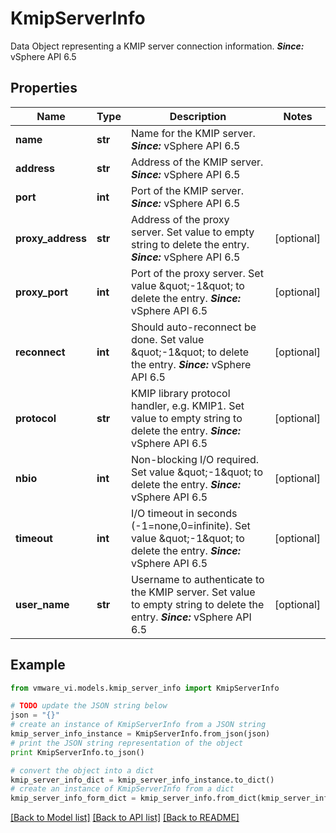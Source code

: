 # KmipServerInfo

Data Object representing a KMIP server connection information.  ***Since:*** vSphere API 6.5 

## Properties
Name | Type | Description | Notes
------------ | ------------- | ------------- | -------------
**name** | **str** | Name for the KMIP server.  ***Since:*** vSphere API 6.5  | 
**address** | **str** | Address of the KMIP server.  ***Since:*** vSphere API 6.5  | 
**port** | **int** | Port of the KMIP server.  ***Since:*** vSphere API 6.5  | 
**proxy_address** | **str** | Address of the proxy server.  Set value to empty string to delete the entry.  ***Since:*** vSphere API 6.5  | [optional] 
**proxy_port** | **int** | Port of the proxy server.  Set value \&quot;-1\&quot; to delete the entry.  ***Since:*** vSphere API 6.5  | [optional] 
**reconnect** | **int** | Should auto-reconnect be done.  Set value \&quot;-1\&quot; to delete the entry.  ***Since:*** vSphere API 6.5  | [optional] 
**protocol** | **str** | KMIP library protocol handler, e.g.  KMIP1. Set value to empty string to delete the entry.  ***Since:*** vSphere API 6.5  | [optional] 
**nbio** | **int** | Non-blocking I/O required.  Set value \&quot;-1\&quot; to delete the entry.  ***Since:*** vSphere API 6.5  | [optional] 
**timeout** | **int** | I/O timeout in seconds (-1&#x3D;none,0&#x3D;infinite).  Set value \&quot;-1\&quot; to delete the entry.  ***Since:*** vSphere API 6.5  | [optional] 
**user_name** | **str** | Username to authenticate to the KMIP server.  Set value to empty string to delete the entry.  ***Since:*** vSphere API 6.5  | [optional] 

## Example

```python
from vmware_vi.models.kmip_server_info import KmipServerInfo

# TODO update the JSON string below
json = "{}"
# create an instance of KmipServerInfo from a JSON string
kmip_server_info_instance = KmipServerInfo.from_json(json)
# print the JSON string representation of the object
print KmipServerInfo.to_json()

# convert the object into a dict
kmip_server_info_dict = kmip_server_info_instance.to_dict()
# create an instance of KmipServerInfo from a dict
kmip_server_info_form_dict = kmip_server_info.from_dict(kmip_server_info_dict)
```
[[Back to Model list]](../README.md#documentation-for-models) [[Back to API list]](../README.md#documentation-for-api-endpoints) [[Back to README]](../README.md)


